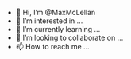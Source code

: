 - 👋 Hi, I’m @MaxMcLellan
- 👀 I’m interested in ...
- 🌱 I’m currently learning ...
- 💞️ I’m looking to collaborate on ...
- 📫 How to reach me ...

<!---
MaxMcLellan/MaxMcLellan is a ✨ special ✨ repository because its `README.md` (this file) appears on your GitHub profile.
You can click the Preview link to take a look at your changes.
--->
